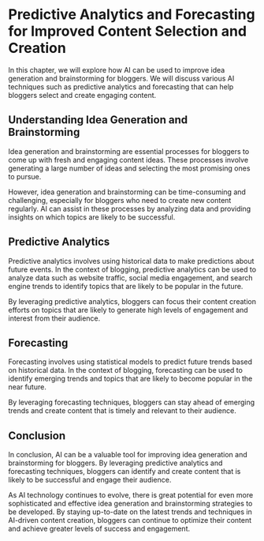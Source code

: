 Predictive Analytics and Forecasting for Improved Content Selection and Creation
=================================================================================================================================================

In this chapter, we will explore how AI can be used to improve idea generation and brainstorming for bloggers. We will discuss various AI techniques such as predictive analytics and forecasting that can help bloggers select and create engaging content.

Understanding Idea Generation and Brainstorming
-----------------------------------------------

Idea generation and brainstorming are essential processes for bloggers to come up with fresh and engaging content ideas. These processes involve generating a large number of ideas and selecting the most promising ones to pursue.

However, idea generation and brainstorming can be time-consuming and challenging, especially for bloggers who need to create new content regularly. AI can assist in these processes by analyzing data and providing insights on which topics are likely to be successful.

Predictive Analytics
--------------------

Predictive analytics involves using historical data to make predictions about future events. In the context of blogging, predictive analytics can be used to analyze data such as website traffic, social media engagement, and search engine trends to identify topics that are likely to be popular in the future.

By leveraging predictive analytics, bloggers can focus their content creation efforts on topics that are likely to generate high levels of engagement and interest from their audience.

Forecasting
-----------

Forecasting involves using statistical models to predict future trends based on historical data. In the context of blogging, forecasting can be used to identify emerging trends and topics that are likely to become popular in the near future.

By leveraging forecasting techniques, bloggers can stay ahead of emerging trends and create content that is timely and relevant to their audience.

Conclusion
----------

In conclusion, AI can be a valuable tool for improving idea generation and brainstorming for bloggers. By leveraging predictive analytics and forecasting techniques, bloggers can identify and create content that is likely to be successful and engage their audience.

As AI technology continues to evolve, there is great potential for even more sophisticated and effective idea generation and brainstorming strategies to be developed. By staying up-to-date on the latest trends and techniques in AI-driven content creation, bloggers can continue to optimize their content and achieve greater levels of success and engagement.
